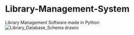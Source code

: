 # Library-Management-System
Library Management Software made in Python
![Library_Database_Schema drawio](https://user-images.githubusercontent.com/84975908/235310764-6a9f3a46-e0d5-49e5-a4e3-97957b910d46.png)
